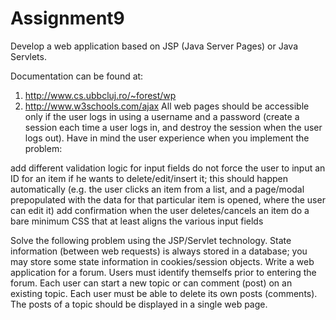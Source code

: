 # Assignment9

Develop a web application based on JSP (Java Server Pages) or Java Servlets.

Documentation can be found at:
1) http://www.cs.ubbcluj.ro/~forest/wp
2) http://www.w3schools.com/ajax
All web pages should be accessible only if the user logs in using a username and a password (create a session each time a user logs in, and destroy the session when the user logs out). Have in mind the user experience when you implement the problem:

add different validation logic for input fields
do not force the user to input an ID for an item if he wants to delete/edit/insert it; this should happen automatically (e.g. the user clicks an item from a list, and a page/modal prepopulated with the data for that particular item is opened, where the user can edit it)
add confirmation when the user deletes/cancels an item
do a bare minimum CSS that at least aligns the various input fields



Solve the following problem using the JSP/Servlet technology. State information (between web requests) is always stored in a database; you may store some state information in cookies/session objects. Write a web application for a forum. Users must identify themselfs prior to entering the forum. Each user can start a new topic or can comment (post) on an existing topic. Each user must be able to delete its own posts (comments). The posts of a topic should be displayed in a single web page.
